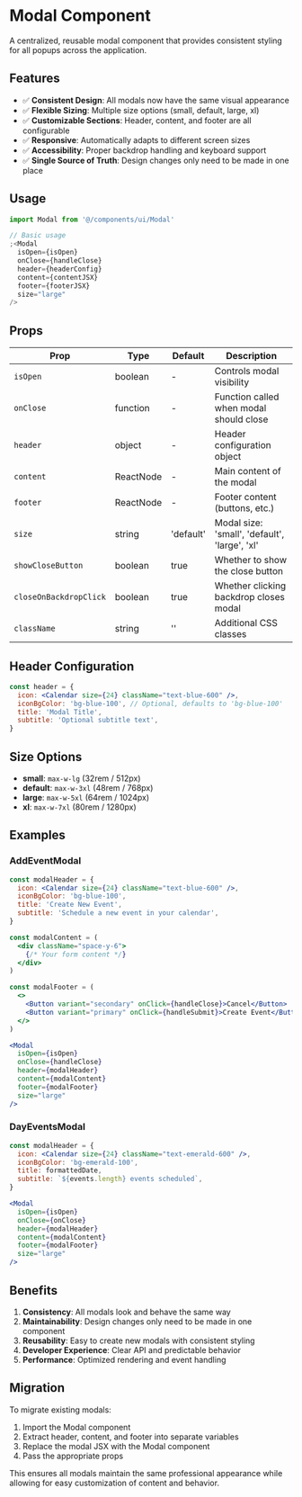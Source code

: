 # Modal Component

A centralized, reusable modal component that provides consistent styling for all popups across the application.

## Features

- ✅ **Consistent Design**: All modals now have the same visual appearance
- ✅ **Flexible Sizing**: Multiple size options (small, default, large, xl)
- ✅ **Customizable Sections**: Header, content, and footer are all configurable
- ✅ **Responsive**: Automatically adapts to different screen sizes
- ✅ **Accessibility**: Proper backdrop handling and keyboard support
- ✅ **Single Source of Truth**: Design changes only need to be made in one place

## Usage

```jsx
import Modal from '@/components/ui/Modal'

// Basic usage
;<Modal
  isOpen={isOpen}
  onClose={handleClose}
  header={headerConfig}
  content={contentJSX}
  footer={footerJSX}
  size="large"
/>
```

## Props

| Prop                   | Type      | Default   | Description                                   |
| ---------------------- | --------- | --------- | --------------------------------------------- |
| `isOpen`               | boolean   | -         | Controls modal visibility                     |
| `onClose`              | function  | -         | Function called when modal should close       |
| `header`               | object    | -         | Header configuration object                   |
| `content`              | ReactNode | -         | Main content of the modal                     |
| `footer`               | ReactNode | -         | Footer content (buttons, etc.)                |
| `size`                 | string    | 'default' | Modal size: 'small', 'default', 'large', 'xl' |
| `showCloseButton`      | boolean   | true      | Whether to show the close button              |
| `closeOnBackdropClick` | boolean   | true      | Whether clicking backdrop closes modal        |
| `className`            | string    | ''        | Additional CSS classes                        |

## Header Configuration

```jsx
const header = {
  icon: <Calendar size={24} className="text-blue-600" />,
  iconBgColor: 'bg-blue-100', // Optional, defaults to 'bg-blue-100'
  title: 'Modal Title',
  subtitle: 'Optional subtitle text',
}
```

## Size Options

- **small**: `max-w-lg` (32rem / 512px)
- **default**: `max-w-3xl` (48rem / 768px)
- **large**: `max-w-5xl` (64rem / 1024px)
- **xl**: `max-w-7xl` (80rem / 1280px)

## Examples

### AddEventModal

```jsx
const modalHeader = {
  icon: <Calendar size={24} className="text-blue-600" />,
  iconBgColor: 'bg-blue-100',
  title: 'Create New Event',
  subtitle: 'Schedule a new event in your calendar',
}

const modalContent = (
  <div className="space-y-6">
    {/* Your form content */}
  </div>
)

const modalFooter = (
  <>
    <Button variant="secondary" onClick={handleClose}>Cancel</Button>
    <Button variant="primary" onClick={handleSubmit}>Create Event</Button>
  </>
)

<Modal
  isOpen={isOpen}
  onClose={handleClose}
  header={modalHeader}
  content={modalContent}
  footer={modalFooter}
  size="large"
/>
```

### DayEventsModal

```jsx
const modalHeader = {
  icon: <Calendar size={24} className="text-emerald-600" />,
  iconBgColor: 'bg-emerald-100',
  title: formattedDate,
  subtitle: `${events.length} events scheduled`,
}

<Modal
  isOpen={isOpen}
  onClose={onClose}
  header={modalHeader}
  content={modalContent}
  footer={modalFooter}
  size="large"
/>
```

## Benefits

1. **Consistency**: All modals look and behave the same way
2. **Maintainability**: Design changes only need to be made in one component
3. **Reusability**: Easy to create new modals with consistent styling
4. **Developer Experience**: Clear API and predictable behavior
5. **Performance**: Optimized rendering and event handling

## Migration

To migrate existing modals:

1. Import the Modal component
2. Extract header, content, and footer into separate variables
3. Replace the modal JSX with the Modal component
4. Pass the appropriate props

This ensures all modals maintain the same professional appearance while allowing for easy customization of content and behavior.
